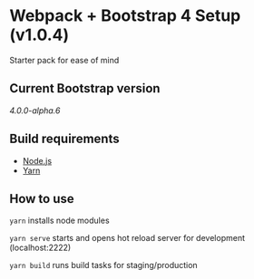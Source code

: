 # Webpack + Bootstrap 4 Setup (v1.0.4) #

Starter pack for ease of mind

## Current Bootstrap version ##

*4.0.0-alpha.6*

## Build requirements ##

- [Node.js](https://nodejs.org/en/download/)
- [Yarn](https://yarnpkg.com/en/docs/install/)

## How to use ##

`yarn`
installs node modules

`yarn serve`
starts and opens hot reload server for development (localhost:2222)

`yarn build`
runs build tasks for staging/production
